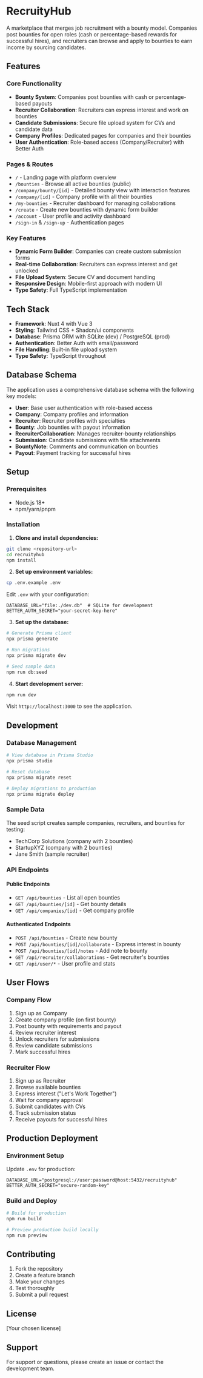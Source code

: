 # RecruityHub

A marketplace that merges job recruitment with a bounty model. Companies post bounties for open roles (cash or percentage-based rewards for successful hires), and recruiters can browse and apply to bounties to earn income by sourcing candidates.

## Features

### Core Functionality
- **Bounty System**: Companies post bounties with cash or percentage-based payouts
- **Recruiter Collaboration**: Recruiters can express interest and work on bounties
- **Candidate Submissions**: Secure file upload system for CVs and candidate data
- **Company Profiles**: Dedicated pages for companies and their bounties
- **User Authentication**: Role-based access (Company/Recruiter) with Better Auth

### Pages & Routes
- `/` - Landing page with platform overview
- `/bounties` - Browse all active bounties (public)
- `/company/bounty/[id]` - Detailed bounty view with interaction features
- `/company/[id]` - Company profile with all their bounties
- `/my-bounties` - Recruiter dashboard for managing collaborations
- `/create` - Create new bounties with dynamic form builder
- `/account` - User profile and activity dashboard
- `/sign-in` & `/sign-up` - Authentication pages

### Key Features
- **Dynamic Form Builder**: Companies can create custom submission forms
- **Real-time Collaboration**: Recruiters can express interest and get unlocked
- **File Upload System**: Secure CV and document handling
- **Responsive Design**: Mobile-first approach with modern UI
- **Type Safety**: Full TypeScript implementation

## Tech Stack

- **Framework**: Nuxt 4 with Vue 3
- **Styling**: Tailwind CSS + Shadcn/ui components
- **Database**: Prisma ORM with SQLite (dev) / PostgreSQL (prod)
- **Authentication**: Better Auth with email/password
- **File Handling**: Built-in file upload system
- **Type Safety**: TypeScript throughout

## Database Schema

The application uses a comprehensive database schema with the following key models:

- **User**: Base user authentication with role-based access
- **Company**: Company profiles and information
- **Recruiter**: Recruiter profiles with specialties
- **Bounty**: Job bounties with payout information
- **RecruiterCollaboration**: Manages recruiter-bounty relationships
- **Submission**: Candidate submissions with file attachments
- **BountyNote**: Comments and communication on bounties
- **Payout**: Payment tracking for successful hires

## Setup

### Prerequisites
- Node.js 18+ 
- npm/yarn/pnpm

### Installation

1. **Clone and install dependencies:**
```bash
git clone <repository-url>
cd recruityhub
npm install
```

2. **Set up environment variables:**
```bash
cp .env.example .env
```

Edit `.env` with your configuration:
```env
DATABASE_URL="file:./dev.db"  # SQLite for development
BETTER_AUTH_SECRET="your-secret-key-here"
```

3. **Set up the database:**
```bash
# Generate Prisma client
npx prisma generate

# Run migrations
npx prisma migrate dev

# Seed sample data
npm run db:seed
```

4. **Start development server:**
```bash
npm run dev
```

Visit `http://localhost:3000` to see the application.

## Development

### Database Management
```bash
# View database in Prisma Studio
npx prisma studio

# Reset database
npx prisma migrate reset

# Deploy migrations to production
npx prisma migrate deploy
```

### Sample Data
The seed script creates sample companies, recruiters, and bounties for testing:
- TechCorp Solutions (company with 2 bounties)
- StartupXYZ (company with 2 bounties)  
- Jane Smith (sample recruiter)

### API Endpoints

#### Public Endpoints
- `GET /api/bounties` - List all open bounties
- `GET /api/bounties/[id]` - Get bounty details
- `GET /api/companies/[id]` - Get company profile

#### Authenticated Endpoints
- `POST /api/bounties` - Create new bounty
- `POST /api/bounties/[id]/collaborate` - Express interest in bounty
- `POST /api/bounties/[id]/notes` - Add note to bounty
- `GET /api/recruiter/collaborations` - Get recruiter's bounties
- `GET /api/user/*` - User profile and stats

## User Flows

### Company Flow
1. Sign up as Company
2. Create company profile (on first bounty)
3. Post bounty with requirements and payout
4. Review recruiter interest
5. Unlock recruiters for submissions
6. Review candidate submissions
7. Mark successful hires

### Recruiter Flow
1. Sign up as Recruiter
2. Browse available bounties
3. Express interest ("Let's Work Together")
4. Wait for company approval
5. Submit candidates with CVs
6. Track submission status
7. Receive payouts for successful hires

## Production Deployment

### Environment Setup
Update `.env` for production:
```env
DATABASE_URL="postgresql://user:password@host:5432/recruityhub"
BETTER_AUTH_SECRET="secure-random-key"
```

### Build and Deploy
```bash
# Build for production
npm run build

# Preview production build locally
npm run preview
```

## Contributing

1. Fork the repository
2. Create a feature branch
3. Make your changes
4. Test thoroughly
5. Submit a pull request

## License

[Your chosen license]

## Support

For support or questions, please create an issue or contact the development team.